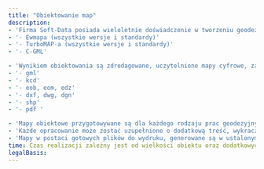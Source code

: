 ```yaml
---
title: "Obiektowanie map"
description: 
- 'Firma Soft-Data posiada wieloletnie doświadczenie w tworzeniu geodezyjnych, obiektowych map numerycznych w oprogramowaniach takich jak: ' 
- '- Ewmapa (wszystkie wersje i standardy)'
- '- TurboMAP-a (wszystkie wersje i standardy)'
- '- C-GML'

- 'Wynikiem obiektowania są zdredagowane, uczytelnione mapy cyfrowe, zapisane w postaci cyfrowych plików w formatach tj.:'
- '- gml'
- '- kcd'
- '- eob, eom, edz'
- '- dxf, dwg, dgn'
- '- shp'
- '- pdf '

- 'Mapy obiektowe przygotowywane są dla każdego rodzaju prac geodezyjnych: mapy do celów projektowych, prawnych, inwentaryzacje, podziały, wznowienia itd. Jak również dla każdego innego, dowolnego celu, zgodnie z określonymi potrzebami i wymaganiami.'
- 'Każde opracowanie może zostać uzupełnione o dodatkową treść, wykraczającą poza zakres standardowych opracowań geodezyjno-kartograficznych.'
- 'Mapy w postaci gotowych plików do wydruku, generowane są w ustalonym podziale arkuszowym oraz zdefiniowanym rozmiarze.'
time: Czas realizacji zależny jest od wielkości obiektu oraz dodatkowych wymagań.
legalBasis:
---
```

